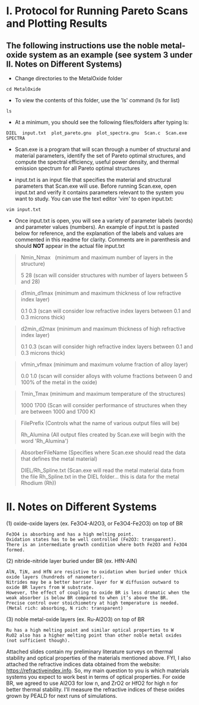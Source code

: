# I. Protocol for Running Pareto Scans and Plotting Results

## The following instructions use the noble metal-oxide system as an example (see system 3 under II. Notes on Different Systems)

- Change directories to the MetalOxide folder

`cd MetalOxide`

- To view the contents of this folder, use the 'ls' command (ls for list)

`ls`

- At a minimum, you should see the following files/folders after typing ls:

`DIEL  input.txt  plot_pareto.gnu  plot_spectra.gnu  Scan.c  Scan.exe  SPECTRA`

- Scan.exe is a program that will scan through a number of structural and material parameters, identify the set of Pareto optimal structures, and compute the spectral efficiency, useful power density, and thermal emission spectrum for all Pareto optimal structures

- input.txt is an input file that specifies the material and structural parameters that Scan.exe will use.  Before running Scan.exe, open input.txt and verify it contains parameters relevant to the system you want to study.  You can use the text editor 'vim' to open input.txt:

`vim input.txt`

- Once input.txt is open, you will see a variety of parameter labels (words) and parameter values (numbers).  An example of input.txt is pasted below for reference, and the explanation of the labels and values are commented in this readme for clarity.  Comments are in parenthesis and should <b> NOT </b> appear in the actual file input.txt  

>Nmin_Nmax   (minimum and maximum number of layers in the structure) 
>
>5 28        (scan will consider structures with number of layers between 5 and 28)

>d1min_d1max (minimum and maximum thickness of low refractive index layer) 
>
>0.1  0.3    (scan will consider low refractive index layers between 0.1 and 0.3 microns thick)
 
>d2min_d2max  (minimum and maximum thickness of high refractive index layer) 
>
>0.1  0.3     (scan will consider high refractive index layers between 0.1 and 0.3 microns thick)

>vfmin_vfmax  (minimum and maximum volume fraction of alloy layer)
>
>0.0 1.0      (scan will consider alloys with volume fractions between 0 and 100% of the metal in the oxide)

>Tmin_Tmax    (minimum and maximum temperature of the structures)
>
>1000 1700    (Scan will consider performance of structures when they are between 1000 and 1700 K)

>FilePrefix   (Controls what the name of various output files will be)
>
>Rh_Alumina   (All output files created by Scan.exe will begin with the word 'Rh_Alumina')

>AbsorberFileName (Specifies where Scan.exe should read the data that defines the metal material)
>
>DIEL/Rh_Spline.txt (Scan.exe will read the metal material data from the file Rh_Spline.txt in the DIEL folder... this is data for the metal Rhodium (Rh))


# II. Notes on Different Systems
(1) oxide-oxide layers (ex. Fe3O4-Al2O3, or Fe3O4-Fe2O3) on top of BR

    Fe3O4 is absorbing and has a high melting point.
    Oxidation states has to be well controlled (Fe2O3: transparent).
    There is an intermediate growth condition where both Fe2O3 and Fe3O4 formed.

(2) nitride-nitride layer buried under BR (ex. HfN-AlN)

    AlN, TiN, and HfN are resistive to oxidation when buried under thick oxide layers (hundreds of nanometer). 
    Nitrides may be a better barrier layer for W diffusion outward to oxide BR layers from W substrate.
    However, the effect of coupling to oxide BR is less dramatic when the weak absorber is below BR compared to when it’s above the BR.
    Precise control over stoichiometry at high temperature is needed. (Metal rich: absorbing, N rich: transparent)

(3) noble metal-oxide layers (ex. Ru-Al2O3) on top of BR

    Ru has a high melting point and similar optical properties to W
    RuO2 also has a higher melting point than other noble metal oxides (not sufficient though).

Attached slides contain my preliminary literature surveys on thermal stability and optical properties of the materials mentioned above. FYI, I also attached the refractive indices data obtained from the website: https://refractiveindex.info. So, my main question to you is which materials systems you expect to work best in terms of optical properties. For oxide BR, we agreed to use Al2O3 for low n, and ZrO2 or HfO2 for high n for better thermal stability. I'll measure the refractive indices of these oxides grown by PEALD for next runs of simulations.
